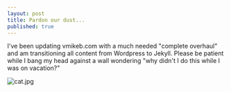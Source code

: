 ```yaml
---
layout: post
title: Pardon our dust...
published: true
---
```

I've been updating vmikeb.com with a much needed "complete overhaul" and am transitioning all content from Wordpress to Jekyll. Please be patient while I bang my head against a wall wondering "why didn't I do this while I was on vacation?"

![cat.jpg]({{site.baseurl}}/images/cat.jpg)
